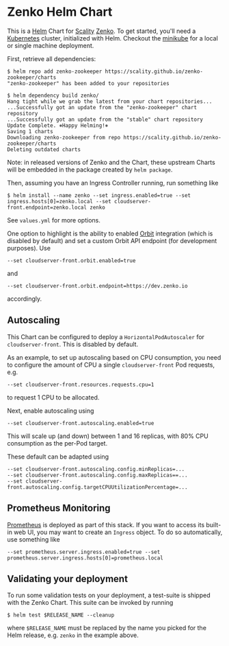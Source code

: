 Zenko Helm Chart
================
This is a [Helm] Chart for [Scality] [Zenko]. To get started, you'll need a
[Kubernetes] cluster, initialized with Helm. Checkout the [minikube](./minikube.md) for 
a local or single machine deployment.

First, retrieve all dependencies:

```shell
$ helm repo add zenko-zookeeper https://scality.github.io/zenko-zookeeper/charts
"zenko-zookeeper" has been added to your repositories

$ helm dependency build zenko/
Hang tight while we grab the latest from your chart repositories...
...Successfully got an update from the "zenko-zookeeper" chart repository
...Successfully got an update from the "stable" chart repository
Update Complete. ⎈Happy Helming!⎈
Saving 1 charts
Downloading zenko-zookeeper from repo https://scality.github.io/zenko-zookeeper/charts
Deleting outdated charts
```

Note: in released versions of Zenko and the Chart, these upstream Charts will
be embedded in the package created by `helm package`.

Then, assuming you have an Ingress Controller running, run something like

```shell
$ helm install --name zenko --set ingress.enabled=true --set ingress.hosts[0]=zenko.local --set cloudserver-front.endpoint=zenko.local zenko
```

See `values.yml` for more options.

One option to highlight is the ability to enabled [Orbit] integration (which is
disabled by default) and set a custom Orbit API endpoint (for development
purposes). Use

```shell
--set cloudserver-front.orbit.enabled=true
```

and

```shell
--set cloudserver-front.orbit.endpoint=https://dev.zenko.io
```

accordingly.

Autoscaling
-----------
This Chart can be configured to deploy a `HorizontalPodAutoscaler` for
`cloudserver-front`. This is disabled by default.

As an example, to set up autoscaling based on CPU consumption, you need to
configure the amount of CPU a single `cloudserver-front` Pod requests, e.g.

```shell
--set cloudserver-front.resources.requests.cpu=1
```

to request 1 CPU to be allocated.

Next, enable autoscaling using

```shell
--set cloudserver-front.autoscaling.enabled=true
```

This will scale up (and down) between 1 and 16 replicas, with 80% CPU
consumption as the per-Pod target.

These default can be adapted using

```shell
--set cloudserver-front.autoscaling.config.minReplicas=...
--set cloudserver-front.autoscaling.config.maxReplicas==...
--set cloudserver-front.autoscaling.config.targetCPUUtilizationPercentage=...
```

Prometheus Monitoring
---------------------
[Prometheus] is deployed as part of this stack. If you want to access its
built-in web UI, you may want to create an `Ingress` object. To do so
automatically, use something like

```shell
--set prometheus.server.ingress.enabled=true --set prometheus.server.ingress.hosts[0]=prometheus.local
```

Validating your deployment
--------------------------
To run some validation tests on your deployment, a test-suite is shipped with
the Zenko Chart. This suite can be invoked by running

```shell
$ helm test $RELEASE_NAME --cleanup
```

where `$RELEASE_NAME` must be replaced by the name you picked for the Helm
release, e.g. `zenko` in the example above.

[Helm]: https://helm.sh
[Scality]: https://scality.com
[Zenko]: https://zenko.io
[Kubernetes]: https://kubernetes.io
[Orbit]: https://admin.zenko.io/user
[Prometheus]: https://prometheus.io
